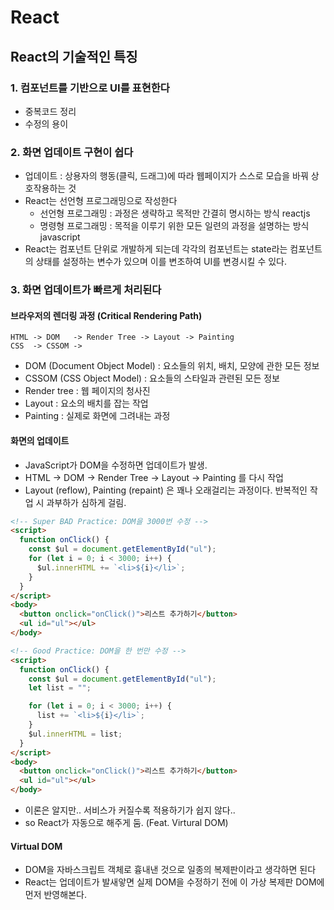 # React

## React의 기술적인 특징

### 1. 컴포넌트를 기반으로 UI를 표현한다

- 중복코드 정리
- 수정의 용이

### 2. 화면 업데이트 구현이 쉽다

- 업데이트 : 상용자의 행동(클릭, 드래그)에 따라 웹페이지가 스스로 모습을 바꿔 상호작용하는 것
- React는 선언형 프로그래밍으로 작성한다
  - 선언형 프로그래밍 : 과정은 생략하고 목적만 간결히 명시하는 방식 reactjs
  - 명령형 프로그래밍 : 목적을 이루기 위한 모든 일련의 과정을 설명하는 방식 javascript
- React는 컴포넌트 단위로 개발하게 되는데 각각의 컴포넌트는 state라는 컴포넌트의 상태를 설정하는 변수가 있으며 이를 변조하여 UI를 변경시킬 수 있다.

### 3. 화면 업데이트가 빠르게 처리된다

#### 브라우저의 렌더링 과정 (Critical Rendering Path)

```
HTML -> DOM   -> Render Tree -> Layout -> Painting
CSS  -> CSSOM ->
```

- DOM (Document Object Model) : 요소들의 위치, 배치, 모양에 관한 모든 정보
- CSSOM (CSS Object Model) : 요소들의 스타일과 관련된 모든 정보
- Render tree : 웹 페이지의 청사진
- Layout : 요소의 배치를 잡는 작업
- Painting : 실제로 화면에 그려내는 과정

#### 화면의 업데이트

- JavaScript가 DOM을 수정하면 업데이트가 발생.
- HTML -> DOM -> Render Tree -> Layout -> Painting 를 다시 작업
- Layout (reflow), Painting (repaint) 은 꽤나 오래걸리는 과정이다. 반복적인 작업 시 과부하가 심하게 걸림.

```html
<!-- Super BAD Practice: DOM을 3000번 수정 -->
<script>
  function onClick() {
    const $ul = document.getElementById("ul");
    for (let i = 0; i < 3000; i++) {
      $ul.innerHTML += `<li>${i}</li>`;
    }
  }
</script>
<body>
  <button onclick="onClick()">리스트 추가하기</button>
  <ul id="ul"></ul>
</body>
```

```html
<!-- Good Practice: DOM을 한 번만 수정 -->
<script>
  function onClick() {
    const $ul = document.getElementById("ul");
    let list = "";

    for (let i = 0; i < 3000; i++) {
      list += `<li>${i}</li>`;
    }
    $ul.innerHTML = list;
  }
</script>
<body>
  <button onclick="onClick()">리스트 추가하기</button>
  <ul id="ul"></ul>
</body>
```

- 이론은 알지만.. 서비스가 커질수록 적용하기가 쉽지 않다..
- so React가 자동으로 해주게 둠. (Feat. Virtural DOM)

#### Virtual DOM

- DOM을 자바스크립트 객체로 흉내낸 것으로 일종의 복제판이라고 생각하면 된다
- React는 업데이트가 발새앟면 실제 DOM을 수정하기 전에 이 가상 복제판 DOM에 먼저 반영해본다.
